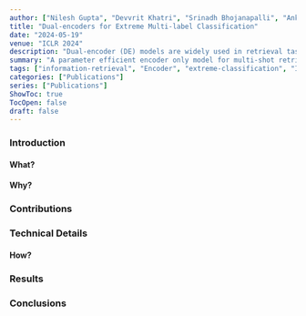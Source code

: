 ```yaml
---
author: ["Nilesh Gupta", "Devvrit Khatri", "Srinadh Bhojanapalli", "Ankit S. Rawat", "Prateek Jain", "Inderjit S. Dhillon"]
title: "Dual-encoders for Extreme Multi-label Classification"
date: "2024-05-19"
venue: "ICLR 2024"
description: "Dual-encoder (DE) models are widely used in retrieval tasks, most commonly studied on open QA benchmarks that are often characterized by multi-class and limited training data. In contrast, their performance in multi-label and data-rich retrieval settings like extreme multi-label classification (XMC), remains under-explored. Current empirical evidence indicates that DE models fall significantly short on XMC benchmarks, where SOTA methods (Dahiya et al., 2023a;b) linearly scale the number of learnable parameters with the total number of classes (documents in the corpus) by employing per-class classification head. To this end, we first study and highlight that existing multi-label contrastive training losses are not appropriate for training DE models on XMC tasks. We propose decoupled softmax loss – a simple modification to the InfoNCE loss – that overcomes the limitations of existing contrastive losses. We further extend our loss design to a soft top-k operator-based loss which is tailored to optimize top-k prediction performance. When trained with our proposed loss functions, standard DE models alone can match or outperform SOTA methods by up to 2% at Precision@1 even on the largest XMC datasets while being 20× smaller in terms of the number of trainable parameters. This leads to more parameter-efficient and universally applicable solutions for retrieval tasks."
summary: "A parameter efficient encoder only model for multi-shot retrieval (aka extreme classification)"
tags: ["information-retrieval", "Encoder", "extreme-classification", "ICLR"]
categories: ["Publications"]
series: ["Publications"]
ShowToc: true
TocOpen: false
draft: false
---
```


### Introduction

#### What?

#### Why?

### Contributions

### Technical Details

#### How?

### Results

### Conclusions